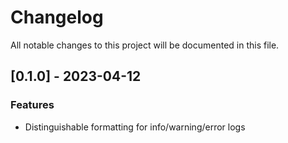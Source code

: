 # Changelog

All notable changes to this project will be documented in this file.

## [0.1.0] - 2023-04-12

### Features

- Distinguishable formatting for info/warning/error logs

<!-- generated by git-cliff -->
